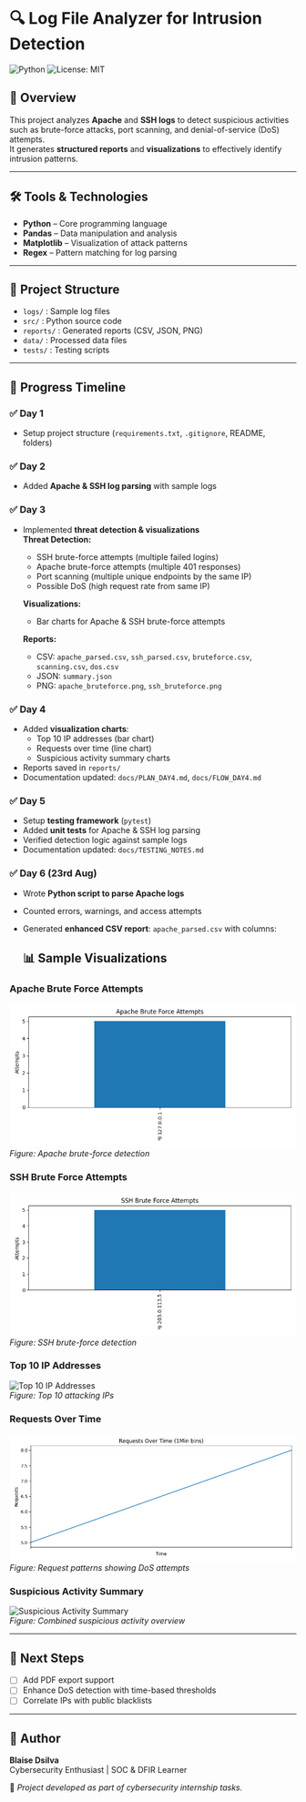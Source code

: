 # 🔍 Log File Analyzer for Intrusion Detection
![Python](https://img.shields.io/badge/Python-3.11-blue)
![License: MIT](https://img.shields.io/badge/License-MIT-yellow.svg)

## 📖 Overview
This project analyzes **Apache** and **SSH logs** to detect suspicious activities such as brute-force attacks, port scanning, and denial-of-service (DoS) attempts.  
It generates **structured reports** and **visualizations** to effectively identify intrusion patterns.

---

## 🛠 Tools & Technologies
- **Python** – Core programming language  
- **Pandas** – Data manipulation and analysis  
- **Matplotlib** – Visualization of attack patterns  
- **Regex** – Pattern matching for log parsing  

---

## 📂 Project Structure
- `logs/` : Sample log files  
- `src/` : Python source code  
- `reports/` : Generated reports (CSV, JSON, PNG)  
- `data/` : Processed data files  
- `tests/` : Testing scripts  

---

## 🚀 Progress Timeline

### ✅ Day 1
- Setup project structure (`requirements.txt`, `.gitignore`, README, folders)

### ✅ Day 2
- Added **Apache & SSH log parsing** with sample logs

### ✅ Day 3
- Implemented **threat detection & visualizations**  
  **Threat Detection:**  
  - SSH brute-force attempts (multiple failed logins)  
  - Apache brute-force attempts (multiple 401 responses)  
  - Port scanning (multiple unique endpoints by the same IP)  
  - Possible DoS (high request rate from same IP)  

  **Visualizations:**  
  - Bar charts for Apache & SSH brute-force attempts  

  **Reports:**  
  - CSV: `apache_parsed.csv`, `ssh_parsed.csv`, `bruteforce.csv`, `scanning.csv`, `dos.csv`  
  - JSON: `summary.json`  
  - PNG: `apache_bruteforce.png`, `ssh_bruteforce.png`  

### ✅ Day 4
- Added **visualization charts**:  
  - Top 10 IP addresses (bar chart)  
  - Requests over time (line chart)  
  - Suspicious activity summary charts  
- Reports saved in `reports/`  
- Documentation updated: `docs/PLAN_DAY4.md`, `docs/FLOW_DAY4.md`  

### ✅ Day 5
- Setup **testing framework** (`pytest`)  
- Added **unit tests** for Apache & SSH log parsing  
- Verified detection logic against sample logs  
- Documentation updated: `docs/TESTING_NOTES.md`

### ✅ Day 6 (23rd Aug)
- Wrote **Python script to parse Apache logs**  
- Counted errors, warnings, and access attempts  
- Generated **enhanced CSV report**: `apache_parsed.csv` with columns:  

  ## 📊 Sample Visualizations  

### Apache Brute Force Attempts
![Apache Brute Force](reports/apache_bruteforce.png)  
*Figure: Apache brute-force detection*

### SSH Brute Force Attempts
![SSH Brute Force](reports/ssh_bruteforce.png)  
*Figure: SSH brute-force detection*

### Top 10 IP Addresses
![Top 10 IP Addresses](reports/top10_ips.png)  
*Figure: Top 10 attacking IPs*

### Requests Over Time
![Requests Over Time](reports/requests_over_time.png)  
*Figure: Request patterns showing DoS attempts*

### Suspicious Activity Summary
![Suspicious Activity Summary](reports/suspicious_summary.png)  
*Figure: Combined suspicious activity overview*


---

## 📌 Next Steps
- [ ] Add PDF export support  
- [ ] Enhance DoS detection with time-based thresholds  
- [ ] Correlate IPs with public blacklists  

---

## 👤 Author
**Blaise Dsilva**  
Cybersecurity Enthusiast | SOC & DFIR Learner  

📌 *Project developed as part of cybersecurity internship tasks.*
